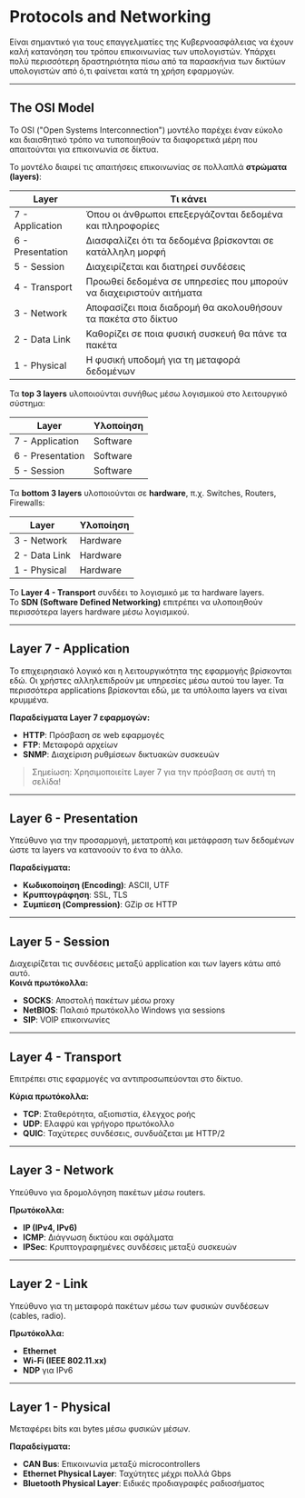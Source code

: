 # Protocols and Networking
Είναι σημαντικό για τους επαγγελματίες της Κυβερνοασφάλειας να έχουν καλή κατανόηση του τρόπου επικοινωνίας των υπολογιστών. Υπάρχει πολύ περισσότερη δραστηριότητα πίσω από τα παρασκήνια των δικτύων υπολογιστών από ό,τι φαίνεται κατά τη χρήση εφαρμογών.

---

## The OSI Model
Το OSI ("Open Systems Interconnection") μοντέλο παρέχει έναν εύκολο και διαισθητικό τρόπο να τυποποιηθούν τα διαφορετικά μέρη που απαιτούνται για επικοινωνία σε δίκτυα.

Το μοντέλο διαιρεί τις απαιτήσεις επικοινωνίας σε πολλαπλά **στρώματα (layers)**:

| Layer | Τι κάνει |
|-------|---------|
| 7 - Application | Όπου οι άνθρωποι επεξεργάζονται δεδομένα και πληροφορίες |
| 6 - Presentation | Διασφαλίζει ότι τα δεδομένα βρίσκονται σε κατάλληλη μορφή |
| 5 - Session | Διαχειρίζεται και διατηρεί συνδέσεις |
| 4 - Transport | Προωθεί δεδομένα σε υπηρεσίες που μπορούν να διαχειριστούν αιτήματα |
| 3 - Network | Αποφασίζει ποια διαδρομή θα ακολουθήσουν τα πακέτα στο δίκτυο |
| 2 - Data Link | Καθορίζει σε ποια φυσική συσκευή θα πάνε τα πακέτα |
| 1 - Physical | Η φυσική υποδομή για τη μεταφορά δεδομένων |

Τα **top 3 layers** υλοποιούνται συνήθως μέσω λογισμικού στο λειτουργικό σύστημα:  

| Layer | Υλοποίηση |
|-------|----------|
| 7 - Application | Software |
| 6 - Presentation | Software |
| 5 - Session | Software |

Τα **bottom 3 layers** υλοποιούνται σε **hardware**, π.χ. Switches, Routers, Firewalls:  

| Layer | Υλοποίηση |
|-------|----------|
| 3 - Network | Hardware |
| 2 - Data Link | Hardware |
| 1 - Physical | Hardware |

Το **Layer 4 - Transport** συνδέει το λογισμικό με τα hardware layers.  
Το **SDN (Software Defined Networking)** επιτρέπει να υλοποιηθούν περισσότερα layers hardware μέσω λογισμικού.

---

## Layer 7 - Application
Το επιχειρησιακό λογικό και η λειτουργικότητα της εφαρμογής βρίσκονται εδώ. Οι χρήστες αλληλεπιδρούν με υπηρεσίες μέσω αυτού του layer. Τα περισσότερα applications βρίσκονται εδώ, με τα υπόλοιπα layers να είναι κρυμμένα.

**Παραδείγματα Layer 7 εφαρμογών:**
- **HTTP**: Πρόσβαση σε web εφαρμογές  
- **FTP**: Μεταφορά αρχείων  
- **SNMP**: Διαχείριση ρυθμίσεων δικτυακών συσκευών  

> Σημείωση: Χρησιμοποιείτε Layer 7 για την πρόσβαση σε αυτή τη σελίδα!

---

## Layer 6 - Presentation
Υπεύθυνο για την προσαρμογή, μετατροπή και μετάφραση των δεδομένων ώστε τα layers να κατανοούν το ένα το άλλο.  

**Παραδείγματα:**
- **Κωδικοποίηση (Encoding)**: ASCII, UTF  
- **Κρυπτογράφηση**: SSL, TLS  
- **Συμπίεση (Compression)**: GZip σε HTTP

---

## Layer 5 - Session
Διαχειρίζεται τις συνδέσεις μεταξύ application και των layers κάτω από αυτό.  
**Κοινά πρωτόκολλα:**
- **SOCKS**: Αποστολή πακέτων μέσω proxy  
- **NetBIOS**: Παλαιό πρωτόκολλο Windows για sessions  
- **SIP**: VOIP επικοινωνίες

---

## Layer 4 - Transport
Επιτρέπει στις εφαρμογές να αντιπροσωπεύονται στο δίκτυο.  

**Κύρια πρωτόκολλα:**
- **TCP**: Σταθερότητα, αξιοπιστία, έλεγχος ροής  
- **UDP**: Ελαφρύ και γρήγορο πρωτόκολλο  
- **QUIC**: Ταχύτερες συνδέσεις, συνδυάζεται με HTTP/2

---

## Layer 3 - Network
Υπεύθυνο για δρομολόγηση πακέτων μέσω routers.  

**Πρωτόκολλα:**
- **IP (IPv4, IPv6)**  
- **ICMP**: Διάγνωση δικτύου και σφάλματα  
- **IPSec**: Κρυπτογραφημένες συνδέσεις μεταξύ συσκευών

---

## Layer 2 - Link
Υπεύθυνο για τη μεταφορά πακέτων μέσω των φυσικών συνδέσεων (cables, radio).  

**Πρωτόκολλα:**
- **Ethernet**  
- **Wi-Fi (IEEE 802.11.xx)**  
- **NDP** για IPv6

---

## Layer 1 - Physical
Μεταφέρει bits και bytes μέσω φυσικών μέσων.  

**Παραδείγματα:**
- **CAN Bus**: Επικοινωνία μεταξύ microcontrollers  
- **Ethernet Physical Layer**: Ταχύτητες μέχρι πολλά Gbps  
- **Bluetooth Physical Layer**: Ειδικές προδιαγραφές ραδιοσήματος
